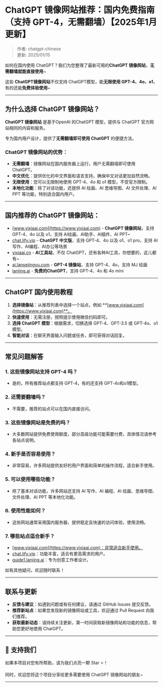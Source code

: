 # ChatGPT 镜像网站推荐：国内免费指南（支持 GPT-4，无需翻墙）【2025年1月更新】

>作者: chatgpt-chinese <br/>
>更新: 2025/01/15

如何在国内使用 ChatGPT？我们为您整理了最新可用的**ChatGPT 镜像网站**，**无需翻墙就能直接使用**~

这些 **ChatGPT镜像网站**不仅支持 ChatGPT模型，能**无限使用 GPT-4、4o、o1**，有的还能**免费体验使用**~

---

## 为什么选择 ChatGPT 镜像网站？

**ChatGPT 镜像网站** 是基于OpenAI 的ChatGPT 模型，提供与 ChatGPT 官方网站相同的内容和服务。

专为国内用户设计，提供了**无需翻墙即可使用 ChatGPT** 的便捷方法。

### ChatGPT 镜像网站的优势：

- **无需翻墙**：镜像网站在国内服务器上运行，用户无需翻墙即可使用 ChatGPT。
- **中文优化**：提供优化的中文界面和语言支持，确保中文对话更加自然流畅。
- **无限使用**：您可以无限制地使用 GPT-4、4o 和 o1 模型，不受官方限制。
- **本地化功能**：除了对话功能，还提供 AI 绘画、AI 思维导图、AI 文件处理、AI PPT 等功能，特别适合国内用户。

---

## 国内推荐的 ChatGPT 镜像网站：

- [www.yixiaai.com](https://www.yixiaai.com) - **ChatGPT 镜像网站**，支持 GPT-4、4o 以及 o1，支持 AI绘画、AI助手、AI插件、AI PPT~
- [chat.lify.vip](https://chat.lify.vip) - **ChatGPT 中文版**，支持 GPT-4、4o 以及 o1、o1 pro，支持 AI写作、AI编程、AI办公等场景
- [yixiaai.cn](https://yixiaai.cn) - **AI工具站**，不仅 ChatGPT，还有各种AI工具，你想要的，这儿都有~
- [ai.lansejingyu.com](https://ai.lansejingyu.com) - **GPT-4 镜像站**，支持 GPT-4、4o，支持 MJ 绘画
- [lanjing.ai](https://lanjing.ai) - **免费的ChatGPT**，支持 GPT-4、4o 和 4o mini

---

## ChatGPT 国内使用教程

1. **选择镜像站**：从推荐列表中选择一个站点，例如 **[www.yixiaai.com](https://www.yixiaai.com)**。
2. **快速使用**：无需注册，按照提示使用微信扫码即可。
3. **选择 ChatGPT 模型**：根据需求，切换选择 GPT-4、GPT-3.5 或 GPT-4o、o1 模型。
4. **智能对话**：在聊天界面输入问题或任务，即可获得对话回复。

---

## 常见问题解答

### 1. 这些镜像网站支持 GPT-4 吗？
- 是的，所有推荐站点都支持 GPT-4，有的还支持 GPT-4o和o1模型。

### 2. 还需要翻墙吗？
- 不需要，推荐的站点可以在国内直接访问。

### 3. 这些镜像网站是免费的吗？
- 大多数网站提供免费使用额度，部分高级功能可能需要付费，具体情况请参考各站点说明。

### 4. 新手是否容易使用？
- 非常容易，许多网站提供友好的用户界面和简单的操作流程，适合新手使用。

### 5. 可以使用哪些功能？
- 除了基本对话功能，许多网站还支持 AI 写作、AI 编程、AI 绘画、思维导图、文件处理、AI PPT 等本地化功能。

### 6. 使用性能如何？
- 这些网站通常采用国内服务器，提供稳定且快速的访问体验，使用流畅。

### 7. 哪些站点适合新手？
- [www.yixiaai.com](https://www.yixiaai.com)：非常适合新手使用。
- [chat.lify.vip](https://chat.lify.vip)：功能丰富，适合有更高需求的用户。
- [guide1.lanjing.ai](https://guide1.lanjing.ai)：专为创意工作者设计。

如有其他疑问，欢迎随时联系！

---

## 联系与更新

- **反馈与建议**：如遇到问题或有任何建议，请通过 GitHub Issues 提交反馈。
- **推荐新站点**：如果您发现新的镜像网站或工具，欢迎通过 Pull Request 向我们推荐。
- **获取最新动态**：请持续关注更新，第一时间获取新镜像网站和功能的信息，帮助您更好地使用 ChatGPT。

---

## 🌟 支持我们

如果本项目对您有所帮助，请为我们点亮一颗 Star ⭐！

同时，欢迎您将这个项目分享给更多需要使用 ChatGPT 镜像网站的朋友~

---
